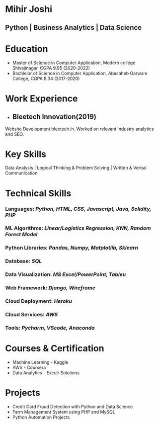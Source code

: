 # Mihir Joshi
## Python | Business Analytics | Data Science  

# Education
* Master of Science in Computer Application, Modern college Shivajinagar, CGPA 9.95 (2020-2022)
* Bachlelor of Science in Computer Application, Abasaheb Garware College, CGPA 8.34 (2017-2020)

# Work Experience

* ## Bleetech Innovation(2019)
 Website Development bleetech.in. Worked on relevant industry analytics and SEO.

# Key Skills
Data Analysis | Logical Thinking & Problem Solving | Written & Verbal Communication

# Technical Skills
### Languages: *Python, HTML, CSS, Javascript, Java, Solidity, PHP*
### ML Algorithms: *Linear/Logistics Regression, KNN, Random Forest Model* 
### Python Libraries: *Pandas, Numpy, Matplotlib, Sklearn* 
### Database: *SQL* 
### Data Visualization: *MS Excel/PowerPoint, Tableu* 
### Web Framework: *Django, Wireframe* 
### Cloud Deployment: *Heroku* 
### Cloud Services: *AWS* 
### Tools: *Pycharm, VScode, Anaconda* 

# Courses & Certification
* Machine Learning - Kaggle
* AWS - Coursera
* Data Analytics - Excelr Solutions

# Projects
* Credit Card Fraud Detection with Python and Data Science
* Farm Management System using PHP and MySQL
* Python Automation Projects
